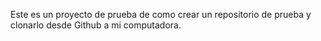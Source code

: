 Este es un proyecto de prueba de como crear un repositorio de prueba y clonarlo desde Github a mi computadora.
